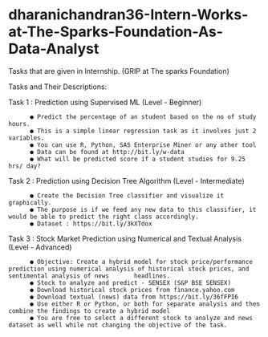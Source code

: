 # dharanichandran36-Intern-Works-at-The-Sparks-Foundation-As-Data-Analyst
Tasks  that are given in Internship.
(GRIP at The sparks Foundation)

Tasks and Their Descriptions:

Task 1 : Prediction using Supervised ML (Level - Beginner)

          ● Predict the percentage of an student based on the no of study hours.
          ● This is a simple linear regression task as it involves just 2 variables.
          ● You can use R, Python, SAS Enterprise Miner or any other tool
          ● Data can be found at http://bit.ly/w-data
          ● What will be predicted score if a student studies for 9.25 hrs/ day? 
 
Task 2 : Prediction using Decision Tree Algorithm (Level - Intermediate)

          ● Create the Decision Tree classifier and visualize it graphically.
          ● The purpose is if we feed any new data to this classifier, it would be able to predict the right class accordingly.
          ● Dataset : https://bit.ly/3kXTdox
          
Task 3 : Stock Market Prediction using Numerical and Textual Analysis (Level - Advanced)

          ● Objective: Create a hybrid model for stock price/performance prediction using numerical analysis of historical stock prices, and sentimental analysis of news       headlines.
          ● Stock to analyze and predict - SENSEX (S&P BSE SENSEX)
          ● Download historical stock prices from finance.yahoo.com
          ● Download textual (news) data from https://bit.ly/36fFPI6
          ● Use either R or Python, or both for separate analysis and then combine the findings to create a hybrid model
          ● You are free to select a different stock to analyze and news dataset as well while not changing the objective of the task.



